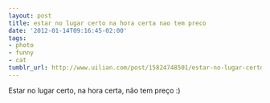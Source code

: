 ```yaml
---
layout: post
title: estar no lugar certo na hora certa nao tem preco
date: '2012-01-14T09:16:45-02:00'
tags:
- photo
- funny
- cat
tumblr_url: http://www.uilian.com/post/15824748501/estar-no-lugar-certo-na-hora-certa-nao-tem-preco
---
```

Estar no lugar certo, na hora certa, não tem preço :)
